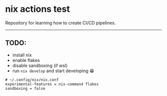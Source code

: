 # nix actions test

Repository for learning how to create CI/CD pipelines.

---

## TODO:

* install nix
* enable flakes
* disable sandboxing (if wsl)
* run `nix develop` and start developing 😁

```
# ~/.config/nix/nix.conf
experimental-features = nix-command flakes
sandboxing = false
```
